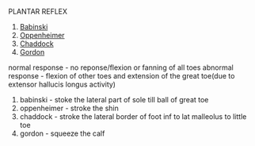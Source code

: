  PLANTAR REFLEX

1. [Babinski](https://www.physio-pedia.com/Babinski_Sign)
2. [Oppenheimer](https://www.physio-pedia.com/Oppenheim_Test)
3. [Chaddock](https://www.physio-pedia.com/Chaddock_Reflex)
4. [Gordon](https://www.physio-pedia.com/Gordon_Reflex)

normal response - no reponse/flexion or fanning of all toes
abnormal response - flexion of other toes and extension of the great toe(due to extensor hallucis longus activity)

1. babinski - stoke the lateral part of sole till ball of great toe
2. oppenheimer - stroke the shin
3. chaddock - stroke the lateral border of foot inf to lat malleolus to little toe
4. gordon - squeeze the calf

